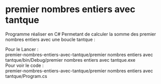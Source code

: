 # premier nombres entiers avec tantque

Programme réaliser en C# Permetant de calculer la somme des premier nombres entiers avec une boucle tantque :     
     
Pour le Lancer :     
premier-nombres-entiers-avec-tantque/premier nombres entiers avec tantque/bin/Debug/premier nombres entiers avec tantque.exe     
Pour voir le code :     
premier-nombres-entiers-avec-tantque/premier nombres entiers avec tantque/Program.cs
